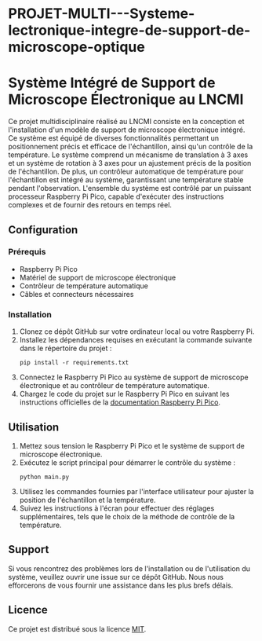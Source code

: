 # PROJET-MULTI---Systeme-lectronique-integre-de-support-de-microscope-optique
# Système Intégré de Support de Microscope Électronique au LNCMI

Ce projet multidisciplinaire réalisé au LNCMI consiste en la conception et l'installation d'un modèle de support de microscope électronique intégré. Ce système est équipé de diverses fonctionnalités permettant un positionnement précis et efficace de l'échantillon, ainsi qu'un contrôle de la température. Le système comprend un mécanisme de translation à 3 axes et un système de rotation à 3 axes pour un ajustement précis de la position de l'échantillon. De plus, un contrôleur automatique de température pour l'échantillon est intégré au système, garantissant une température stable pendant l'observation. L'ensemble du système est contrôlé par un puissant processeur Raspberry Pi Pico, capable d'exécuter des instructions complexes et de fournir des retours en temps réel.

## Configuration

### Prérequis

- Raspberry Pi Pico
- Matériel de support de microscope électronique
- Contrôleur de température automatique
- Câbles et connecteurs nécessaires

### Installation

1. Clonez ce dépôt GitHub sur votre ordinateur local ou votre Raspberry Pi.
2. Installez les dépendances requises en exécutant la commande suivante dans le répertoire du projet :
   ```
   pip install -r requirements.txt
   ```
3. Connectez le Raspberry Pi Pico au système de support de microscope électronique et au contrôleur de température automatique.
4. Chargez le code du projet sur le Raspberry Pi Pico en suivant les instructions officielles de la [documentation Raspberry Pi Pico](https://www.raspberrypi.org/documentation/pico/getting-started/).

## Utilisation

1. Mettez sous tension le Raspberry Pi Pico et le système de support de microscope électronique.
2. Exécutez le script principal pour démarrer le contrôle du système :
   ```
   python main.py
   ```
3. Utilisez les commandes fournies par l'interface utilisateur pour ajuster la position de l'échantillon et la température.
4. Suivez les instructions à l'écran pour effectuer des réglages supplémentaires, tels que le choix de la méthode de contrôle de la température.

## Support

Si vous rencontrez des problèmes lors de l'installation ou de l'utilisation du système, veuillez ouvrir une issue sur ce dépôt GitHub. Nous nous efforcerons de vous fournir une assistance dans les plus brefs délais.

## Licence

Ce projet est distribué sous la licence [MIT](LICENSE).

